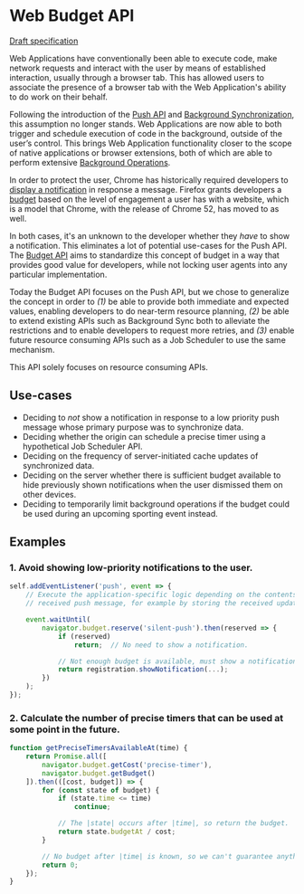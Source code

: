 # Web Budget API
[Draft specification](https://beverloo.github.io/budget-api/)

Web Applications have conventionally been able to execute code, make network requests and interact
with the user by means of established interaction, usually through a browser tab. This has allowed
users to associate the presence of a browser tab with the Web Application's ability to do work on
their behalf.

Following the introduction of the [Push API](https://w3c.github.io/push-api/) and
[Background Synchronization](https://wicg.github.io/BackgroundSync/spec/), this assumption no longer
stands. Web Applications are now able to both trigger and schedule execution of code in the
background, outside of the user’s control. This brings Web Application
functionality closer to the scope of native applications or browser extensions,
both of which are able to perform extensive
[Background Operations](https://github.com/beverloo/budget-api/blob/gh-pages/BackgroundOperationComparison.md).

In order to protect the user, Chrome has historically required developers to
[display a notification](https://notifications.spec.whatwg.org/) in response a message. Firefox
grants developers a [budget](https://docs.google.com/document/d/1yYUB4nn9Hu6vPHKp_eN_kXOG47gjteEv8QIf_l18q4w/view)
based on the level of engagement a user has with a website, which is a model that Chrome, with the
release of Chrome 52, has moved to as well.

In both cases, it's an unknown to the developer whether they _have_ to show a notification. This
eliminates a lot of potential use-cases for the Push API. The
[Budget API](https://beverloo.github.io/budget-api/) aims to standardize this concept of budget in
a way that provides good value for developers, while not locking user agents into any particular
implementation.

Today the Budget API focuses on the Push API, but we chose to generalize the concept in order to
_(1)_ be able to provide both immediate and expected values, enabling developers to do near-term
resource planning, _(2)_ be able to extend existing APIs such as Background Sync both to alleviate
the restrictions and to enable developers to request more retries, and _(3)_ enable future resource
consuming APIs such as a Job Scheduler to use the same mechanism.

This API solely focuses on resource consuming APIs.

## Use-cases
  - Deciding to _not_ show a notification in response to a low priority push message whose primary
    purpose was to synchronize data.
  - Deciding whether the origin can schedule a precise timer using a hypothetical Job Scheduler API.
  - Deciding on the frequency of server-initiated cache updates of synchronized data.
  - Deciding on the server whether there is sufficient budget available to hide previously shown
    notifications when the user dismissed them on other devices.
  - Deciding to temporarily limit background operations if the budget could be used during an
    upcoming sporting event instead.

## Examples

### 1. Avoid showing low-priority notifications to the user.
```javascript
self.addEventListener('push', event => {
    // Execute the application-specific logic depending on the contents of the
    // received push message, for example by storing the received update.

    event.waitUntil(
        navigator.budget.reserve('silent-push').then(reserved => {
            if (reserved)
                return;  // No need to show a notification.

            // Not enough budget is available, must show a notification.
            return registration.showNotification(...);
        })
    );
});
```

### 2. Calculate the number of precise timers that can be used at some point in the future.
```javascript
function getPreciseTimersAvailableAt(time) {
    return Promise.all([
        navigator.budget.getCost('precise-timer'),
        navigator.budget.getBudget()
    ]).then(([cost, budget]) => {
        for (const state of budget) {
            if (state.time <= time)
                continue;

            // The |state| occurs after |time|, so return the budget.
            return state.budgetAt / cost;
        }

        // No budget after |time| is known, so we can't guarantee anything.
        return 0;
    });
}
```
